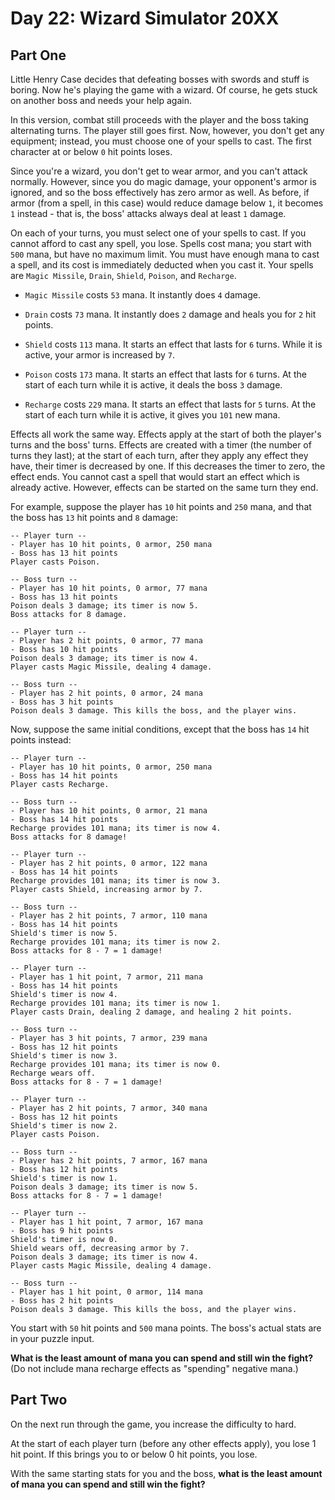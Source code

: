 # Day 22: Wizard Simulator 20XX

## Part One
Little Henry Case decides that defeating bosses with swords and stuff is boring.
Now he's playing the game with a wizard.
Of course, he gets stuck on another boss and needs your help again.

In this version, combat still proceeds with the player and the boss taking alternating turns.
The player still goes first.
Now, however, you don't get any equipment; instead, you must choose one of your spells to cast.
The first character at or below `0` hit points loses.

Since you're a wizard, you don't get to wear armor, and you can't attack normally.
However, since you do magic damage, your opponent's armor is ignored, and so the boss effectively has zero armor as well.
As before, if armor (from a spell, in this case) would reduce damage below `1`, it becomes `1` instead - that is, the boss' attacks always deal at least `1` damage.

On each of your turns, you must select one of your spells to cast.
If you cannot afford to cast any spell, you lose.
Spells cost mana; you start with `500` mana, but have no maximum limit.
You must have enough mana to cast a spell, and its cost is immediately deducted when you cast it.
Your spells are `Magic Missile`, `Drain`, `Shield`, `Poison`, and `Recharge`.

- `Magic Missile` costs `53` mana. It instantly does `4` damage.

- `Drain` costs `73` mana. It instantly does `2` damage and heals you for `2` hit points.

- `Shield` costs `113` mana. It starts an effect that lasts for `6` turns. While it is active, your armor is increased by `7`.

- `Poison` costs `173` mana. It starts an effect that lasts for `6` turns. At the start of each turn while it is active, it deals the boss `3` damage.

- `Recharge` costs `229` mana. It starts an effect that lasts for `5` turns. At the start of each turn while it is active, it gives you `101` new mana.

Effects all work the same way.
Effects apply at the start of both the player's turns and the boss' turns. Effects are created with a timer (the number of turns they last); at the start of each turn, after they apply any effect they have, their timer is decreased by one.
If this decreases the timer to zero, the effect ends.
You cannot cast a spell that would start an effect which is already active.
However, effects can be started on the same turn they end.

For example, suppose the player has `10` hit points and `250` mana, and that the boss has `13` hit points and `8` damage:

```
-- Player turn --
- Player has 10 hit points, 0 armor, 250 mana
- Boss has 13 hit points
Player casts Poison.

-- Boss turn --
- Player has 10 hit points, 0 armor, 77 mana
- Boss has 13 hit points
Poison deals 3 damage; its timer is now 5.
Boss attacks for 8 damage.

-- Player turn --
- Player has 2 hit points, 0 armor, 77 mana
- Boss has 10 hit points
Poison deals 3 damage; its timer is now 4.
Player casts Magic Missile, dealing 4 damage.

-- Boss turn --
- Player has 2 hit points, 0 armor, 24 mana
- Boss has 3 hit points
Poison deals 3 damage. This kills the boss, and the player wins.
```

Now, suppose the same initial conditions, except that the boss has `14` hit points instead:

```
-- Player turn --
- Player has 10 hit points, 0 armor, 250 mana
- Boss has 14 hit points
Player casts Recharge.

-- Boss turn --
- Player has 10 hit points, 0 armor, 21 mana
- Boss has 14 hit points
Recharge provides 101 mana; its timer is now 4.
Boss attacks for 8 damage!

-- Player turn --
- Player has 2 hit points, 0 armor, 122 mana
- Boss has 14 hit points
Recharge provides 101 mana; its timer is now 3.
Player casts Shield, increasing armor by 7.

-- Boss turn --
- Player has 2 hit points, 7 armor, 110 mana
- Boss has 14 hit points
Shield's timer is now 5.
Recharge provides 101 mana; its timer is now 2.
Boss attacks for 8 - 7 = 1 damage!

-- Player turn --
- Player has 1 hit point, 7 armor, 211 mana
- Boss has 14 hit points
Shield's timer is now 4.
Recharge provides 101 mana; its timer is now 1.
Player casts Drain, dealing 2 damage, and healing 2 hit points.

-- Boss turn --
- Player has 3 hit points, 7 armor, 239 mana
- Boss has 12 hit points
Shield's timer is now 3.
Recharge provides 101 mana; its timer is now 0.
Recharge wears off.
Boss attacks for 8 - 7 = 1 damage!

-- Player turn --
- Player has 2 hit points, 7 armor, 340 mana
- Boss has 12 hit points
Shield's timer is now 2.
Player casts Poison.

-- Boss turn --
- Player has 2 hit points, 7 armor, 167 mana
- Boss has 12 hit points
Shield's timer is now 1.
Poison deals 3 damage; its timer is now 5.
Boss attacks for 8 - 7 = 1 damage!

-- Player turn --
- Player has 1 hit point, 7 armor, 167 mana
- Boss has 9 hit points
Shield's timer is now 0.
Shield wears off, decreasing armor by 7.
Poison deals 3 damage; its timer is now 4.
Player casts Magic Missile, dealing 4 damage.

-- Boss turn --
- Player has 1 hit point, 0 armor, 114 mana
- Boss has 2 hit points
Poison deals 3 damage. This kills the boss, and the player wins.
```

You start with `50` hit points and `500` mana points.
The boss's actual stats are in your puzzle input.

**What is the least amount of mana you can spend and still win the fight?** (Do not include mana recharge effects as "spending" negative mana.)

## Part Two
On the next run through the game, you increase the difficulty to hard.

At the start of each player turn (before any other effects apply), you lose 1 hit point.
If this brings you to or below 0 hit points, you lose.

With the same starting stats for you and the boss, **what is the least amount of mana you can spend and still win the fight?**
